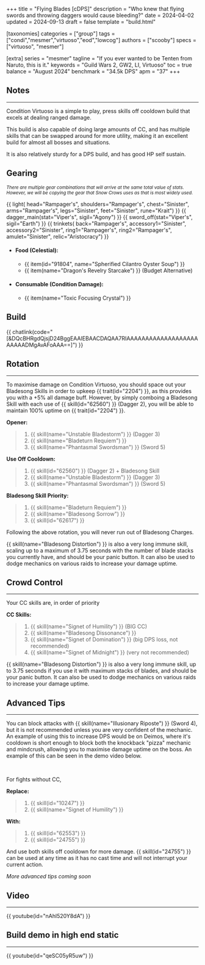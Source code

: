 +++
title = "Flying Blades [cDPS]"
description = "Who knew that flying swords and throwing daggers would cause bleeding?"
date = 2024-04-02
updated = 2024-09-13
draft = false
template = "build.html"

[taxonomies]
categories = ["group"]
tags = ["condi","mesmer","virtuoso","eod","lowcog"]
authors = ["scooby"]
specs = ["virtuoso", "mesmer"]

[extra]
series = "mesmer"
tagline = "If you ever wanted to be Tenten from Naruto, this is it."
keywords = "Guild Wars 2, GW2, LI, Virtuoso"
toc = true
balance = "August 2024"
benchmark = "34.5k DPS"
apm = "37"
+++

## Notes

---

Condition Virtuoso is a simple to play, press skills off cooldown build that excels at dealing ranged damage.

This build is also capable of doing large amounts of CC, and has multiple skills that can be swapped around for more utility, making it an excellent build for almost all bosses and situations.

It is also relatively sturdy for a DPS build, and has good HP self sustain.

## Gearing

<small> *There are multiple gear combinations that will arrive at the same total value of stats. However, we will be copying the gear that Snow Crows uses as that is most widely used.* </small>

{{ light(
	head="Rampager's",
	shoulders="Rampager's",
	chest="Sinister",
	arms="Rampager's",
	legs="Sinister",
	feet="Sinister",
	rune="Krait") }}
{{ dagger_main(stat="Viper's", sigil="Agony") }}
{{ sword_off(stat="Viper's", sigil="Earth") }}
{{ trinkets(
	back="Rampager's",
	accessory1="Sinister",
	accessory2="Sinister",
	ring1="Rampager's",
	ring2="Rampager's",
	amulet="Sinister",
	relic="Aristocracy") }}

- #### Food (Celestial):
  - {{ item(id="91804", name="Spherified Cilantro Oyster Soup") }}
  - {{ item(name="Dragon's Revelry Starcake") }} (Budget Alternative)
 
- #### Consumable (Condition Damage):
  - {{ item(name="Toxic Focusing Crystal") }}

## Build

{{ chatlink(code="[&DQcBHRgdQjsjD24BggEAAIEBAACDAQAA7RIAAAAAAAAAAAAAAAAAAAAAAAADMgAvAFoAAA==]") }}

## Rotation

---

To maximise damage on Condition Virtuoso, you should space out your Bladesong Skills in order to upkeep {{ trait(id="2204") }}, as this provides you with a +5% all damage buff. However, by simply comboing a Bladesong Skill with each use of {{ skill(id="62560") }} (Dagger 2), you will be able to maintain 100% uptime on {{ trait(id="2204") }}.

**Opener:**
> 1. {{ skill(name="Unstable Bladestorm") }} (Dagger 3)  
> 1. {{ skill(name="Bladeturn Requiem") }}  
> 1. {{ skill(name="Phantasmal Swordsman") }} (Sword 5)

**Use Off Cooldown:**
> 1. {{ skill(id="62560") }} (Dagger 2) + Bladesong Skill
> 1. {{ skill(name="Unstable Bladestorm") }} (Dagger 3)
> 1. {{ skill(name="Phantasmal Swordsman") }} (Sword 5)

**Bladesong Skill Priority:**
> 1. {{ skill(name="Bladeturn Requiem") }}  
> 1. {{ skill(name="Bladesong Sorrow") }}  
> 1. {{ skill(id="62617") }}

Following the above rotation, you will never run out of Bladesong Charges.

{{ skill(name="Bladesong Distortion") }} is also a very long immune skill, scaling up to a maximum of 3.75 seconds with the number of blade stacks you currently have, and should be your panic button. It can also be used to dodge mechanics on various raids to increase your damage uptime.

## Crowd Control

---

Your CC skills are, in order of priority

**CC Skills:**
> 1. {{ skill(name="Signet of Humility") }} (BIG CC)
> 1. {{ skill(name="Bladesong Dissonance") }}
> 1. {{ skill(name="Signet of Domination") }} (big DPS loss, not recommended)
> 1. {{ skill(name="Signet of Midnight") }} (very not recommended)

{{ skill(name="Bladesong Distortion") }} is also a very long immune skill, up to 3.75 seconds if you use it with maximum stacks of blades, and should be your panic button. It can also be used to dodge mechanics on various raids to increase your damage uptime.

## Advanced Tips

---

You can block attacks with {{ skill(name="Illusionary Riposte") }} (Sword 4), but it is not recommended unless you are very confident of the mechanic. An example of using this to increase DPS would be on Deimos, where it's cooldown is short enough to block both the knockback "pizza" mechanic and mindcrush, allowing you to maximise damage uptime on the boss. An example of this can be seen in the demo video below.

<div style=‘clear:both;’>&nbsp;</div>

For fights without CC,

**Replace:**
> 1. {{ skill(id="10247") }}
> 1. {{ skill(name="Signet of Humility") }}

**With:**
> 1. {{ skill(id="62553") }}
> 1. {{ skill(id="24755") }}

And use both skills off cooldown for more damage. {{ skill(id="24755") }} can be used at any time as it has no cast time and will not interrupt your current action.

*More advanced tips coming soon*

## Video

---

{{ youtube(id="nAhl520Y8dA") }}

## Build demo in high end static

---

{{ youtube(id="qeSC05yR5uw") }}
